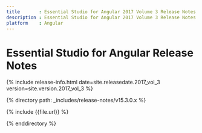 ```yaml
---
title 		: Essential Studio for Angular 2017 Volume 3 Release Notes
description : Essential Studio for Angular 2017 Volume 3 Release Notes
platform 	: Angular
---
```


# Essential Studio for Angular Release Notes

{% include release-info.html date=site.releasedate.2017_vol_3 version=site.version.2017_vol_3 %} 

{% directory path: _includes/release-notes/v15.3.0.x %}

{% include {{file.url}} %}

{% enddirectory %}